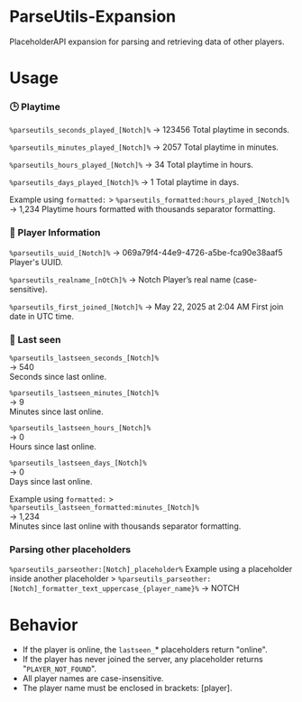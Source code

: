 # ParseUtils-Expansion
PlaceholderAPI expansion for parsing and retrieving data of other players.

# Usage
### 🕒 Playtime
`%parseutils_seconds_played_[Notch]%`
→ 123456
Total playtime in seconds.

`%parseutils_minutes_played_[Notch]%`
→ 2057
Total playtime in minutes.

`%parseutils_hours_played_[Notch]%`
→ 34
Total playtime in hours.

`%parseutils_days_played_[Notch]%`
→ 1
Total playtime in days.

Example using `formatted:` > `%parseutils_formatted:hours_played_[Notch]%`
→ 1,234
Playtime hours formatted with thousands separator formatting.

### 🧍 Player Information
`%parseutils_uuid_[Notch]%`
→ 069a79f4-44e9-4726-a5be-fca90e38aaf5
Player's UUID.

`%parseutils_realname_[nOtCh]%`
→ Notch
Player’s real name (case-sensitive).

`%parseutils_first_joined_[Notch]%`
→ May 22, 2025 at 2:04 AM
First join date in UTC time.

### 📅 Last seen
`%parseutils_lastseen_seconds_[Notch]%`  
→ 540  
Seconds since last online.

`%parseutils_lastseen_minutes_[Notch]%`  
→ 9  
Minutes since last online.

`%parseutils_lastseen_hours_[Notch]%`  
→ 0  
Hours since last online.

`%parseutils_lastseen_days_[Notch]%`  
→ 0  
Days since last online.

Example using `formatted:` > `%parseutils_lastseen_formatted:minutes_[Notch]%`  
→ 1,234  
Minutes since last online with thousands separator formatting.

### Parsing other placeholders
`%parseutils_parseother:[Notch]_placeholder%`
Example using a placeholder inside another placeholder > `%parseutils_parseother:[Notch]_formatter_text_uppercase_{player_name}%`
→ NOTCH

# Behavior

- If the player is online, the `lastseen_`* placeholders return "online".
- If the player has never joined the server, any placeholder returns "`PLAYER_NOT_FOUND`".
- All player names are case-insensitive.
- The player name must be enclosed in brackets: [player].
